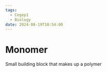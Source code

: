 ```yaml
---
tags:
  - Cegep1
  - Biology
date: 2024-08-19T10:54:00
---
```


# Monomer

Small building block that makes up a polymer